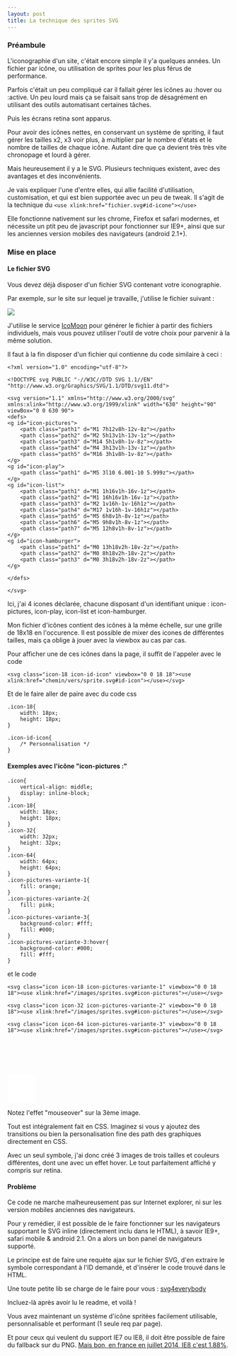 ```yaml
---
layout: post
title: La technique des sprites SVG
---
```


### Préambule

L'iconographie d'un site, c'était encore simple il y'a quelques années. Un fichier par icône, ou utilisation de sprites pour les plus férus de performance.

Parfois c'était un peu compliqué car il fallait gérer les icônes au :hover ou :active. Un peu lourd mais ça se faisait sans trop de désagrément en utilisant des outils automatisant certaines tâches.

Puis les écrans retina sont apparus.

Pour avoir des icônes nettes, en conservant un système de spriting, il faut gérer les tailles x2, x3 voir plus, à multiplier par le nombre d'états et le nombre de tailles de chaque icône. Autant dire que ça devient très très vite chronopage et lourd à gérer.

Mais heureusement il y a le SVG. Plusieurs techniques existent, avec des avantages et des inconvénients.

Je vais expliquer l'une d'entre elles, qui allie facilité d'utilisation, customisation, et qui est bien supportée avec un peu de tweak. Il s'agit de la technique du ``<use xlink:href="fichier.svg#id-icone"></use>``

Elle fonctionne nativement sur les chrome, Firefox et safari modernes, et nécessite un ptit peu de javascript pour fonctionner sur IE9+, ainsi que sur les anciennes version mobiles des navigateurs (android 2.1+).

### Mise en place

#### Le fichier SVG

Vous devez déjà disposer d'un fichier SVG contenant votre iconographie.

Par exemple, sur le site sur lequel je travaille, j'utilise le fichier suivant : 

![](https://www.academiedugout.fr/bundles/udgweb/img/sprites-18px.svg)

J'utilise le service [IcoMoon](https://icomoon.io/app/#/select) pour générer le fichier à partir des fichiers individuels, mais vous pouvez utiliser l'outil de votre choix pour parvenir à la même solution.

Il faut à la fin disposer d'un fichier qui contienne du code similaire à ceci :

	<?xml version="1.0" encoding="utf-8"?>
	
	<!DOCTYPE svg PUBLIC "-//W3C//DTD SVG 1.1//EN" "http://www.w3.org/Graphics/SVG/1.1/DTD/svg11.dtd">

	<svg version="1.1" xmlns="http://www.w3.org/2000/svg" xmlns:xlink="http://www.w3.org/1999/xlink" width="630" height="90" viewBox="0 0 630 90">
	<defs>
	<g id="icon-pictures">
		<path class="path1" d="M1 7h12v8h-12v-8z"></path>
		<path class="path2" d="M2 5h13v1h-13v-1z"></path>
		<path class="path3" d="M14 5h1v8h-1v-8z"></path>
		<path class="path4" d="M4 3h13v1h-13v-1z"></path>
		<path class="path5" d="M16 3h1v8h-1v-8z"></path>
	</g>
	<g id="icon-play">
		<path class="path1" d="M5 3l10 6.001-10 5.999z"></path>
	</g>
	<g id="icon-list">
		<path class="path1" d="M1 1h16v1h-16v-1z"></path>
		<path class="path2" d="M1 16h16v1h-16v-1z"></path>
		<path class="path3" d="M2 1v16h-1v-16h1z"></path>
		<path class="path4" d="M17 1v16h-1v-16h1z"></path>
		<path class="path5" d="M5 6h8v1h-8v-1z"></path>
		<path class="path6" d="M5 9h8v1h-8v-1z"></path>
		<path class="path7" d="M5 12h8v1h-8v-1z"></path>
	</g>
	<g id="icon-hamburger">
		<path class="path1" d="M0 13h18v2h-18v-2z"></path>
		<path class="path2" d="M0 8h18v2h-18v-2z"></path>
		<path class="path3" d="M0 3h18v2h-18v-2z"></path>
	</g>

	</defs>

	</svg>


Ici, j'ai 4 icones déclarée, chacune disposant d'un identifiant unique : icon-pictures, icon-play, icon-list et icon-hamburger.

Mon fichier d'icônes contient des icônes à la même échelle, sur une grille de 18x18 en l'occurence. Il est possible de mixer des icones de différentes tailles, mais ça oblige à jouer avec la viewbox au cas par cas.

Pour afficher une de ces icônes dans la page, il suffit de l'appeler avec le code

    <svg class="icon-18 icon-id-icon" viewbox="0 0 18 18"><use xlink:href="chemin/vers/sprite.svg#id-icon"></use></svg>
    

Et de le faire aller de paire avec du code css
    
    .icon-18{
        width: 18px;
        height: 18px;
    }
    
    .icon-id-icon{
    	/* Personnalisation */
    }

#### Exemples avec l'icône "icon-pictures :"

<style>
.icon{
vertical-align: middle;
display: inline-block;
}
.icon-18{
width: 18px;
height: 18px;
}
.icon-32{
width: 32px;
height: 32px;
}
.icon-64{
width: 64px;
height: 64px;
}
.icon-pictures-variante-1{
fill: orange;
}
.icon-pictures-variante-2{
fill: pink;
}
.icon-pictures-variante-3{
background-color: #fff;
fill: #000;
}
.icon-pictures-variante-3:hover{
background-color: #000;
fill: #fff;
}
</style>


	.icon{
		vertical-align: middle;
		display: inline-block;
	}
	.icon-18{
		width: 18px;
		height: 18px;
	}
	.icon-32{
		width: 32px;
		height: 32px;
	}
	.icon-64{
		width: 64px;
		height: 64px;
	}
	.icon-pictures-variante-1{
		fill: orange;
	}
	.icon-pictures-variante-2{
		fill: pink;
	}
	.icon-pictures-variante-3{
		background-color: #fff;
		fill: #000;
	}
	.icon-pictures-variante-3:hover{
		background-color: #000;
		fill: #fff;
	}

et le code 

	<svg class="icon icon-18 icon-pictures-variante-1" viewbox="0 0 18 18"><use xlink:href="/images/sprites.svg#icon-pictures"></use></svg>
	
	<svg class="icon icon-32 icon-pictures-variante-2" viewbox="0 0 18 18"><use xlink:href="/images/sprites.svg#icon-pictures"></use></svg>
	
	<svg class="icon icon-64 icon-pictures-variante-3" viewbox="0 0 18 18"><use xlink:href="/images/sprites.svg#icon-pictures"></use></svg>


<svg class="icon icon-18 icon-pictures-variante-1" viewbox="0 0 18 18"><use xlink:href="/images/sprites.svg#icon-pictures"></use></svg>

<svg class="icon icon-32 icon-pictures-variante-2" viewbox="0 0 18 18"><use xlink:href="/images/sprites.svg#icon-pictures"></use></svg>

<svg class="icon icon-64 icon-pictures-variante-3" viewbox="0 0 18 18"><use xlink:href="/images/sprites.svg#icon-pictures"></use></svg>


Notez l'effet "mouseover" sur la 3ème image.

Tout est intégralement fait en CSS. Imaginez si vous y ajoutez des transitions ou bien la personalisation fine des path des graphiques directement en CSS.

Avec un seul symbole, j'ai donc créé 3 images de trois tailles et couleurs différentes, dont une avec un effet hover. Le tout parfaitement affiché y compris sur retina.

#### Problème

Ce code ne marche malheureusement pas sur Internet explorer, ni sur les version mobiles anciennes des navigateurs.

Pour y remédier, il est possible de le faire fonctionner sur les navigateurs supportant le SVG inline (directement inclu dans le HTML), à savoir IE9+, safari mobile & android 2.1. On a alors un bon panel de navigateurs supporté.

Le principe est de faire une requète ajax sur le fichier SVG, d'en extraire le symbole correspondant à l'ID demandé, et d'insérer le code trouvé dans le HTML.

Une toute petite lib se charge de le faire pour vous : [svg4everybody](https://github.com/jonathantneal/svg4everybody)

Incluez-là après avoir lu le readme, et voilà !

Vous avez maintenant un système d'icône spritées facilement utilisable, personnalisable et performant (1 seule req par page).

Et pour ceux qui veulent du support IE7 ou IE8, il doit être possible de faire du fallback sur du PNG. [Mais bon, en france en juillet 2014, IE8 c'est 1.88%](http://gs.statcounter.com/#desktop+mobile+tablet-browser_version_partially_combined-FR-monthly-201407-201407-bar).

